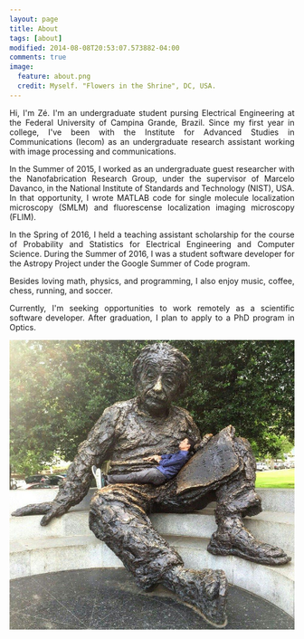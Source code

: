 ```yaml
---
layout: page
title: About
tags: [about]
modified: 2014-08-08T20:53:07.573882-04:00
comments: true
image:
  feature: about.png
  credit: Myself. "Flowers in the Shrine", DC, USA.
---
```

<p style='text-align: justify;'>
Hi, I'm Zé. I'm an undergraduate student pursing Electrical Engineering at the Federal University of Campina Grande, Brazil. Since my first year in college, I've been with the Institute for Advanced Studies in Communications (Iecom) as an undergraduate research assistant working with image processing and communications.
</p>

<p style='text-align: justify;'>
In the Summer of 2015, I worked as an undergraduate guest researcher with the Nanofabrication Research Group, under the supervisor of Marcelo Davanco, in the National Institute of Standards and Technology (NIST), USA. In that opportunity, I wrote MATLAB code for single molecule localization microscopy (SMLM) and fluorescense localization imaging microscopy (FLIM).
</p>

<p style='text-align: justify;'>
In the Spring of 2016, I held a teaching assistant scholarship for the course of Probability and Statistics for Electrical Engineering and Computer Science. During the Summer of 2016, I was a student software developer for the Astropy Project under the Google Summer of Code program.
</p>

<p style='text-align: justify;'>
Besides loving math, physics, and programming, I also enjoy music, coffee, chess, running, and soccer.
</p>

<p style='text-align: justify;'>
Currently, I'm seeking opportunities to work remotely as a scientific software developer. After graduation, I plan to apply to a PhD program in Optics.
</p>

<img src="../images/einstein.jpg" alt="relatively relaxed" style="
idth:512px;height:512px;"> 
